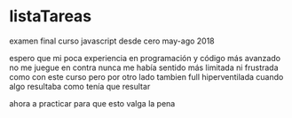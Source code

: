 # listaTareas
examen final curso javascript desde cero may-ago 2018

espero que mi poca experiencia en programación y código más avanzado no me juegue en contra
nunca me había sentido más limitada ni frustrada como con este curso
pero por otro lado tambien full hiperventilada cuando algo resultaba como tenía que resultar


ahora a practicar para que esto valga la pena
